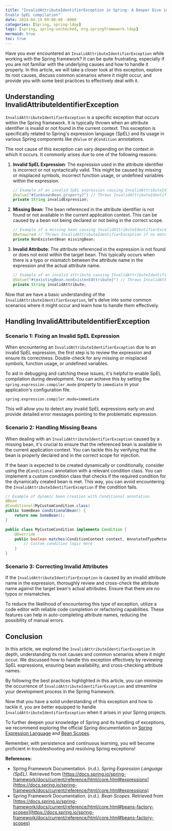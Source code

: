 ```yaml
---
title: "InvalidAttributeIdentifierException in Spring: A Deeper Dive into Handling Invalid Attribute Identifiers
Enable SpEL compilation"
date: 2024-04-19 09:00:00 -0000
categories: [Spring, spring-ldap]
tags: [spring, spring-unchecked, org.springframework.ldap]
mermaid: true
toc: true
---
```



Have you ever encountered an `InvalidAttributeIdentifierException` while working with the Spring framework? It can be quite frustrating, especially if you are not familiar with the underlying causes and how to handle it properly. In this article, we will take a closer look at this exception, explore its root causes, discuss common scenarios where it might occur, and provide you with some best practices to effectively deal with it.

## Understanding InvalidAttributeIdentifierException

`InvalidAttributeIdentifierException` is a specific exception that occurs within the Spring framework. It is typically thrown when an attribute identifier is invalid or not found in the current context. This exception is specifically related to Spring's expression language (SpEL) and its usage in various Spring components like `@Value` or `@Condition` annotations.

The root cause of this exception can vary depending on the context in which it occurs. It commonly arises due to one of the following reasons:

1. **Invalid SpEL Expression**: The expression used in the attribute identifier is incorrect or not syntactically valid. This might be caused by missing or misplaced symbols, incorrect function usage, or undefined variables within the expression.

   ```java
   // Example of an invalid SpEL expression causing InvalidAttributeIdentifierException
   @Value("#{unknownBean.property}") // Throws InvalidAttributeIdentifierException
   private String invalidExpression;
   ```

2. **Missing Bean**: The bean referenced in the attribute identifier is not found or not available in the current application context. This can be caused by a bean not being declared or not being in the correct scope.

   ```java
   // Example of a missing bean causing InvalidAttributeIdentifierException
   @Autowired // Throws InvalidAttributeIdentifierException if no matching bean found
   private NonExistentBean missingBean;
   ```
   
3. **Invalid Attribute**: The attribute referenced in the expression is not found or does not exist within the target bean. This typically occurs when there is a typo or mismatch between the attribute name in the expression and the actual attribute name.

   ```java
   // Example of an invalid attribute causing InvalidAttributeIdentifierException
   @Value("#{existingBean.nonExistentAttribute}") // Throws InvalidAttributeIdentifierException
   private String invalidAttribute;
   ```

Now that we have a basic understanding of the `InvalidAttributeIdentifierException`, let's delve into some common scenarios where it might occur and learn how to handle them effectively.

## Handling InvalidAttributeIdentifierException

### Scenario 1: Fixing an Invalid SpEL Expression

When encountering an `InvalidAttributeIdentifierException` due to an invalid SpEL expression, the first step is to review the expression and ensure its correctness. Double-check for any missing or misplaced symbols, function usage, or undefined variables.

To aid in debugging and catching these issues, it's helpful to enable SpEL compilation during development. You can achieve this by setting the `spring.expression.compiler.mode` property to `immediate` in your application's configuration file.

```properties
spring.expression.compiler.mode=immediate
```

This will allow you to detect any invalid SpEL expressions early on and provide detailed error messages pointing to the problematic expression.

### Scenario 2: Handling Missing Beans

When dealing with an `InvalidAttributeIdentifierException` caused by a missing bean, it's crucial to ensure that the referenced bean is available in the current application context. You can tackle this by verifying that the bean is properly declared and in the correct scope for injection.

If the bean is expected to be created dynamically or conditionally, consider using the `@Conditional` annotation with a relevant condition class. You can implement a custom condition class that checks if the required condition for the dynamically created bean is met. This way, you can avoid encountering the `InvalidAttributeIdentifierException` if the condition fails.

```java
// Example of dynamic bean creation with Conditional annotation
@Bean
@Conditional(MyCustomCondition.class)
public SomeBean conditionalBean() {
    return new SomeBean();
}

public class MyCustomCondition implements Condition {
    @Override
    public boolean matches(ConditionContext context, AnnotatedTypeMetadata metadata) {
        // Custom condition logic here
    }
}
```

### Scenario 3: Correcting Invalid Attributes

If the `InvalidAttributeIdentifierException` is caused by an invalid attribute name in the expression, thoroughly review and cross-check the attribute name against the target bean's actual attributes. Ensure that there are no typos or mismatches.

To reduce the likelihood of encountering this type of exception, utilize a code editor with reliable code completion or refactoring capabilities. These features can help in auto-completing attribute names, reducing the possibility of manual errors.

## Conclusion

In this article, we explored the `InvalidAttributeIdentifierException` in depth, understanding its root causes and common scenarios where it might occur. We discussed how to handle this exception effectively by reviewing SpEL expressions, ensuring bean availability, and cross-checking attribute names.

By following the best practices highlighted in this article, you can minimize the occurrence of `InvalidAttributeIdentifierException` and streamline your development process in the Spring framework.

Now that you have a solid understanding of this exception and how to tackle it, you are better equipped to handle `InvalidAttributeIdentifierException` when it arises in your Spring projects.

To further deepen your knowledge of Spring and its handling of exceptions, we recommend exploring the official Spring documentation on [Spring Expression Language](https://docs.spring.io/spring-framework/docs/current/reference/html/core.html#expressions) and [Bean Scopes](https://docs.spring.io/spring-framework/docs/current/reference/html/core.html#beans-factory-scopes).

Remember, with persistence and continuous learning, you will become proficient in troubleshooting and resolving Spring exceptions!

**References:**
- Spring Framework Documentation. (n.d.). *Spring Expression Language (SpEL)*. Retrieved from [https://docs.spring.io/spring-framework/docs/current/reference/html/core.html#expressions](https://docs.spring.io/spring-framework/docs/current/reference/html/core.html#expressions)
- Spring Framework Documentation. (n.d.). *Bean Scopes*. Retrieved from [https://docs.spring.io/spring-framework/docs/current/reference/html/core.html#beans-factory-scopes](https://docs.spring.io/spring-framework/docs/current/reference/html/core.html#beans-factory-scopes)